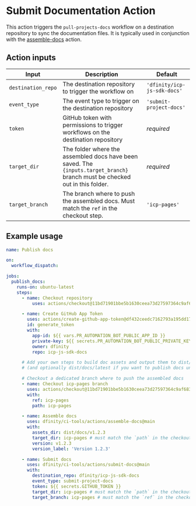 # Submit Documentation Action

This action triggers the `pull-projects-docs` workflow on a destination repository to sync the documentation files. It is typically used in conjunction with the [assemble-docs](../assemble-docs/README.md) action.

## Action inputs

| Input              | Description                                                                                                                  | Default                     |
| ------------------ | ---------------------------------------------------------------------------------------------------------------------------- | --------------------------- |
| `destination_repo` | The destination repository to trigger the workflow on                                                                        | `'dfinity/icp-js-sdk-docs'` |
| `event_type`       | The event type to trigger on the destination repository                                                                      | `'submit-project-docs'`     |
| `token`            | GitHub token with permissions to trigger workflows on the destination repository                                             | _required_                  |
| `target_dir`       | The folder where the assembled docs have been saved. The `{inputs.target_branch}` branch must be checked out in this folder. | _required_                  |
| `target_branch`    | The branch where to push the assembled docs. Must match the `ref` in the checkout step.                                      | `'icp-pages'`               |

## Example usage

```yaml
name: Publish docs

on:
  workflow_dispatch:

jobs:
  publish_docs:
    runs-on: ubuntu-latest
    steps:
      - name: Checkout repository
          uses: actions/checkout@11bd71901bbe5b1630ceea73d27597364c9af683 # v4.2.2

      - name: Create GitHub App Token
        uses: actions/create-github-app-token@df432ceedc7162793a195dd1713ff69aefc7379e # v2.0.6
        id: generate_token
        with:
          app-id: ${{ vars.PR_AUTOMATION_BOT_PUBLIC_APP_ID }}
          private-key: ${{ secrets.PR_AUTOMATION_BOT_PUBLIC_PRIVATE_KEY }}
          owner: dfinity
          repo: icp-js-sdk-docs

      # Add your own steps to build doc assets and output them to dist/docs/v1.2.3
      # (and optionally dist/docs/latest if you want to publish docs under the latest URL)

      # Checkout a dedicated branch where to push the assembled docs
      - name: Checkout icp-pages branch
        uses: actions/checkout@11bd71901bbe5b1630ceea73d27597364c9af683 # v4.2.2
        with:
          ref: icp-pages
          path: icp-pages

      - name: Assemble docs
        uses: dfinity/ci-tools/actions/assemble-docs@main
        with:
          assets_dir: dist/docs/v1.2.3
          target_dir: icp-pages # must match the `path` in the checkout step
          version: v1.2.3
          version_label: 'Version 1.2.3'

      - name: Submit docs
        uses: dfinity/ci-tools/actions/submit-docs@main
        with:
          destination_repo: dfinity/icp-js-sdk-docs
          event_type: submit-project-docs
          token: ${{ secrets.GITHUB_TOKEN }}
          target_dir: icp-pages # must match the `path` in the checkout step
          target_branch: icp-pages # must match the `ref` in the checkout step
```
